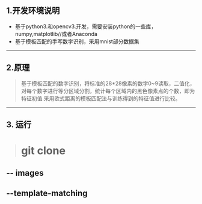 ## 1.开发环境说明
 - 基于python3.和opencv3.开发，需要安装python的一些库，numpy,matplotlib//或者Anaconda
- 基于模板匹配的手写数字识别，采用mnist部分数据集
-----
## 2.原理
>基于模板匹配的数字识别，将标准的28*28像素的数字0~9读取，二值化，对每个数字进行等分区域分割，统计每个区域内的黑色像素点的个数，即为特征初值.采用欧式距离的模板匹配法与训练得到的特征值进行比较。
------
## 3. 运行
> # git clone


## -- images  
##  --template-matching


